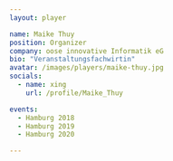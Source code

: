```yaml
---
layout: player

name: Maike Thuy
position: Organizer
company: oose innovative Informatik eG
bio: "Veranstaltungsfachwirtin"
avatar: /images/players/maike-thuy.jpg
socials:
  - name: xing
    url: /profile/Maike_Thuy

events:
  - Hamburg 2018
  - Hamburg 2019
  - Hamburg 2020

---
```

